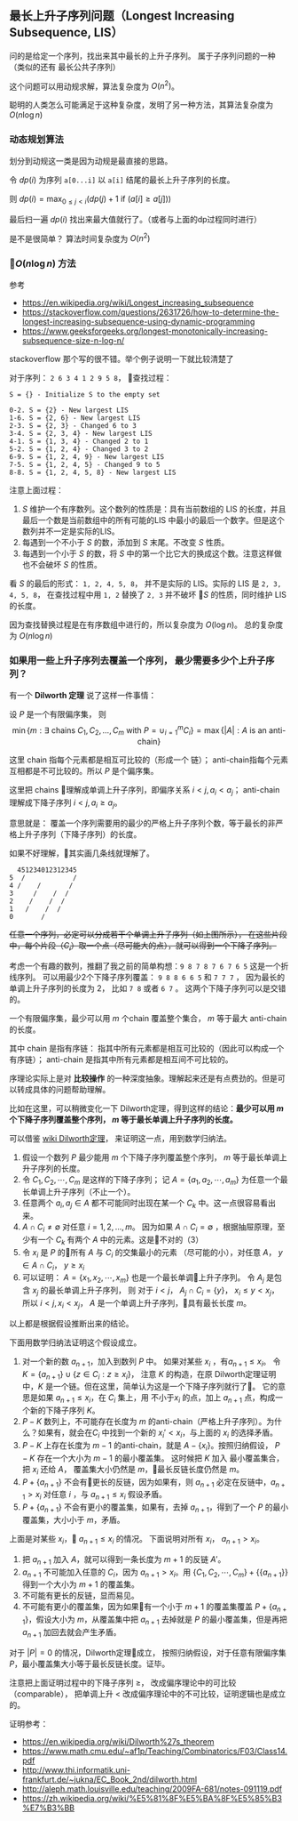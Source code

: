 

## 最长上升子序列问题（Longest Increasing Subsequence, LIS）

问的是给定一个序列，找出来其中最长的上升子序列。 属于子序列问题的一种（类似的还有 最长公共子序列）

这个问题可以用动规求解，算法复杂度为 $O(n^2)$。 

聪明的人类怎么可能满足于这种复杂度，发明了另一种方法，其算法复杂度为 $O(n \log n)$

### 动态规划算法

划分到动规这一类是因为动规是最直接的思路。

令 $dp(i)$ 为序列 `a[0...i]` 以 `a[i]` 结尾的最长上升子序列的长度。

则 $dp(i) = \max_{0\leq j < i}(dp(j) + 1  \text{ if } (a[i] \geq a[j]))$

最后扫一遍 $dp(i)$ 找出来最大值就行了。（或者与上面的dp过程同时进行）

是不是很简单？ 算法时间复杂度为 $O(n^2)$


### $O(n \log n)$ 方法

参考 

- https://en.wikipedia.org/wiki/Longest_increasing_subsequence
- https://stackoverflow.com/questions/2631726/how-to-determine-the-longest-increasing-subsequence-using-dynamic-programming
- https://www.geeksforgeeks.org/longest-monotonically-increasing-subsequence-size-n-log-n/


stackoverflow 那个写的很不错。举个例子说明一下就比较清楚了

对于序列： `2 6 3 4 1 2 9 5 8`， 查找过程：

```
S = {} - Initialize S to the empty set

0-2. S = {2} - New largest LIS
1-6. S = {2, 6} - New largest LIS
2-3. S = {2, 3} - Changed 6 to 3
3-4. S = {2, 3, 4} - New largest LIS
4-1. S = {1, 3, 4} - Changed 2 to 1
5-2. S = {1, 2, 4} - Changed 3 to 2
6-9. S = {1, 2, 4, 9} - New largest LIS
7-5. S = {1, 2, 4, 5} - Changed 9 to 5
8-8. S = {1, 2, 4, 5, 8} - New largest LIS
```

注意上面过程：
1. $S$ 维护一个有序数列。这个数列的性质是：具有当前数组的 LIS 的长度，并且最后一个数是当前数组中的所有可能的LIS 中最小的最后一个数字。但是这个数列并不一定是实际的LIS。
2. 每遇到一个不小于 $S$ 的数，添加到 $S$ 末尾。不改变 $S$ 性质。
3. 每遇到一个小于 $S$ 的数，将 $S$ 中的第一个比它大的换成这个数。注意这样做也不会破坏 $S$ 的性质。

看 $S$ 的最后的形式： `1, 2, 4, 5, 8`， 并不是实际的 LIS。实际的 LIS 是 `2, 3, 4, 5, 8`，  在查找过程中用 `1, 2` 替换了 `2, 3` 并不破坏 $S$ 的性质，同时维护 LIS 的长度。

因为查找替换过程是在有序数组中进行的，所以复杂度为 $O( \log n)$。 总的复杂度为 $O(n \log n)$


### 如果用一些上升子序列去覆盖一个序列， 最少需要多少个上升子序列？

有一个 **Dilworth 定理** 说了这样一件事情：

设 $P$ 是一个有限偏序集， 则 
$$ \min \{m: \exists \text{ chains } C_1, C_2, \dots, C_m \text{ with } P = \cup_{i=1}^m C_i \} = \max \{ |A|: A \text{   is an anti-chain}\} $$

这里 chain 指每个元素都是相互可比较的（形成一个 链）； anti-chain指每个元素互相都是不可比较的。所以 $P$ 是个偏序集。

这里把 chains 理解成单调上升子序列，即偏序关系 $i < j, a_i < a_j$； anti-chain 理解成下降子序列 $i < j, a_i \geq a_j$。

意思就是： 覆盖一个序列需要用的最少的严格上升子序列个数，等于最长的非严格上升子序列（下降子序列）的长度。

如果不好理解，其实画几条线就理解了。

```
  451234012312345
5  /            /
4 /    /       /
3     /    /  /
2    /    /  /
1   /    /  /
0       /   
```

~~任意一个序列，必定可以分成若干个单调上升子序列（如上图所示）， 在这些片段中，每个片段（$C_i$）取一个点（尽可能大的点），就可以得到一个下降子序列。~~

考虑一个有趣的数列，推翻了我之前的简单构想：`9 8 7 8 7 6 7 6 5` 这是一个折线序列。 可以用最少2个下降子序列覆盖： `9 8 8 6 6 5` 和 `7 7 7` ， 因为最长的单调上升子序列的长度为 2， 比如 `7 8` 或者 `6 7` 。 这两个下降子序列可以是交错的。


一个有限偏序集，最少可以用 $m$ 个chain 覆盖整个集合， $m$ 等于最大 anti-chain 的长度。

其中 chain 是指有序链： 指其中所有元素都是相互可比较的（因此可以构成一个有序链）； anti-chain 是指其中所有元素都是相互间不可比较的。 

序理论实际上是对 **比较操作** 的一种深度抽象。理解起来还是有点费劲的。但是可以转成具体的问题帮助理解。

比如在这里，可以稍微变化一下 Dilworth定理，得到这样的结论：**最少可以用 $m$ 个下降子序列覆盖整个序列， $m$ 等于最长单调上升子序列的长度。**

可以借鉴 [wiki Dilworth定理](https://en.wikipedia.org/wiki/Dilworth%27s_theorem)， 来证明这一点，用到数学归纳法。 
1. 假设一个数列 $P$ 最少能用 $m$ 个下降子序列覆盖整个序列， $m$ 等于最长单调上升子序列的长度。
2. 令 $C_1, C_2, \cdots, C_m$ 是这样的下降子序列； 记 $A = \{ a_1, a_2, \cdots, a_m\}$ 为任意一个最长单调上升子序列（不止一个）。
3. 任意两个 $a_i, a_j \in A$ 都不可能同时出现在某一个 $C_k$ 中。这一点很容易看出来。
4. $A \cap C_i \neq \emptyset$ 对任意 $i = 1,2, ..., m$。 因为如果 $A \cap C_i = \emptyset$ ，根据抽屉原理，至少有一个 $C_k$ 有两个 $A$ 中的元素。这是不对的（3）
5. 令 $x_i$ 是 $P$ 的所有 $A$ 与 $C_i$ 的交集最小的元素 （尽可能的小），对任意 $A$， $y \in A \cap C_i$， $y \geq x_i$
6. 可以证明： $A = \{x_1, x_2, \cdots, x_m\}$ 也是一个最长单调上升子序列。 令 $A_j$ 是包含 $x_j$ 的最长单调上升子序列， 则 对于 $i < j$， $A_j \cap C_i = \{y\}$， $x_i \leq y < x_j$， 所以 $i < j, x_i < x_j$， $A$ 是一个单调上升子序列，具有最长长度 $m$。

以上都是根据假设推断出来的结论。

下面用数学归纳法证明这个假设成立。

1. 对一个新的数 $a_{n+1}$，加入到数列 $P$ 中。 如果对某些 $x_i$ ，有$a_{n+1} \leq x_i$。 令 $K = \{a_{n+1}\} \cup \{z\in C_i: z\geq x_i\}$， 注意 $K$ 的构造，在原 Dilworth定理证明中，$K$ 是一个链。但在这里，简单认为这是一个下降子序列就行了。 它的意思是如果 $a_{n+1} \leq x_i$，在 $C_i$ 集上，用 不小于$x_i$ 的点，加上 $a_{n+1}$ 点，构成一个新的下降子序列 $K$。 
2. $P - K$ 数列上，不可能存在长度为 $m$ 的anti-chain（严格上升子序列）。为什么？如果有，就会在$C_i$ 中找到一个新的 $x_i' < x_i$，与上面的 $x_i$ 的选择矛盾。
3. $P -K$ 上存在长度为 $m-1$ 的anti-chain，就是 $A - \{ x_i\}$。按照归纳假设， $P-K$ 存在一个大小为 $m - 1$ 的最小覆盖集。 这时候把 $K$ 加入 最小覆盖集合， 把 $x_i$ 还给 $A$， 覆盖集大小仍然是 $m$，最长反链长度仍然是 $m$。
4. $P + \{a_{n+1}\}$ 不会有更长的反链，因为如果有，则 $a_{n+1}$ 必定在反链中，$a_{n + 1} > x_i$ 对任意 $i$ ，与 $a_{n+1} \leq x_i$ 假设矛盾。  
5. $P + \{a_{n+1}\}$ 不会有更小的覆盖集，如果有，去掉 $a_{n+1}$，得到了一个 $P$ 的最小覆盖集，大小小于 $m$，矛盾。

上面是对某些 $x_i$， $a_{n+1} \leq x_i$ 的情况。 下面说明对所有 $x_i$， $a_{n+1} > x_i$。

1. 把 $a_{n+1}$ 加入 $A$，就可以得到一条长度为 $m+1$ 的反链 $A'$。
2. $a_{n+1}$ 不可能加入任意的 $C_i$，因为 $a_{n+1} > x_i$。用 $\{C_1, C_2, \cdots, C_m\} + \{\{a_{n+1}\}\}$ 得到一个大小为 $m +1$ 的覆盖集。
3. 不可能有更长的反链，显而易见。
4. 不可能有更小的覆盖集，因为如果有一个小于 $m + 1$ 的覆盖集覆盖 $P + \{a_{n+1}\}$，假设大小为 $m$，从覆盖集中把 $a_{n+1}$ 去掉就是 $P$ 的最小覆盖集，但是再把 $a_{n+1}$ 加回去就会产生矛盾。

对于 $|P| = 0$ 的情况，Dilworth定理成立， 按照归纳假设，对于任意有限偏序集 $P$，最小覆盖集大小等于最长反链长度。证毕。

注意把上面证明过程中的下降子序列 $\geq$， 改成偏序理论中的可比较（comparable）， 把单调上升 $<$ 改成偏序理论中的不可比较，证明逻辑也是成立的。


证明参考：
- https://en.wikipedia.org/wiki/Dilworth%27s_theorem
-  https://www.math.cmu.edu/~af1p/Teaching/Combinatorics/F03/Class14.pdf 
- http://www.thi.informatik.uni-frankfurt.de/~jukna/EC_Book_2nd/dilworth.html
- http://aleph.math.louisville.edu/teaching/2009FA-681/notes-091119.pdf
- https://zh.wikipedia.org/wiki/%E5%81%8F%E5%BA%8F%E5%85%B3%E7%B3%BB


<!-- - $\max\{|A|\} \geq |A| = m \geq \min \{m\}$ 比较容易看出来。这里 $|A|$ 可以按上面的构造法得到。

- $|P| = 0$ 的情况很容易看出来 $\min{m} = \max{|A|} = 0$ 成立。

- 设 $P$ 中的一个最长的单调上升子序列为 $C = x_1 < x_2 < \dots < x_p$, 长度为 $p$。

- 如果 $P - C$ 中所有的下降子序列 $|A'|$ 的长度都 $< m$， $\min\{m'\} \leq \max\{|A'|\} \leq m - 1$， 根据归纳法，可以认为 $P - C = \cup_{i=1}^{m-1}C_i$

- 如果 $P - C$ 中存在最长的下降子序列 $A = \{a_1, a_2, \dots, a_m\}$ 

- 令 $P^- = \{x \in P: x\leq a_i \text{ for some } i\}$
- 令 $P^+ = \{x \in P: x\geq a_i \text{ for some } i\}$

- 不好理解，但是用图说话： 先确定一个下降子序列 $A$，画一条线。 $P^-$ 就是在这个序列上方的所有点； $P^+$ 就是在这个序列下方的所有点。

- 可以得到若干结论：
- $P = P^- \cup P^+$ ，这个容易理解。否则有这么一个点 $x \in P$，$x \notin P^-$， $x \notin P^+$， 则 $x$ 同时大于所有 $A$ 点， 同时小于所有 $A$ 点，除非 $A$ 是空集，否则不会成立。
- $A = P^- \cap P^+$。可以从 $A\subseteq P^-$ 和 $A \subseteq P^+$ 直接得到 $A\subseteq P^- \cap P^+$ 。 这时如果有 $x\in P^- \cap P^+$， $x \notin A$， 则会有两个$A$ 中的点：  $a_i > x > a_j$  则 $A$ 不是最长的下降子序列。

- $x_1 \notin P^+$，$|P^+| < |P|$。否则对任意 $i$，$x_1 > a_i$ ，$C$ 不是最长的单调上升子序列。 
- $x_p \notin P^-$，$|P^-| < |P|$。否则对任意 $i$，$x_p < a_i$， $C$ 不是最长的单调上升子序列。

- $|P^-| < |P|$，按归纳法我们可以假设 $\min\{m^-\} = \max\{|A|\} = m$ 成立。并且可以将 $P^-$ 按照上面的构造法分成 $C_1^-, C_2^-, \cdots, C_m^-$ ， $a_i \in C_i^-$ ，同时 $a_i$ 是 $C_i^-$ 的最大值。 

-  对 $P^+$，可以同样构造 $C_1^+, C_2^+, \cdots, C_m^+$， $a_i = \min{C_i^+}$

- 然后  $P = C_1 \cup C_2 \cup \cdots \cup C_m$ ，其中 $C_i = C_1^- \cup C_1^+$


但是很晕的是：费了半天劲，证明了 一个最长下降子序列 $A$ ，可以用 $P^-$ 和 $P^+$ 构造成

 -->
